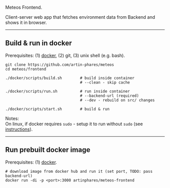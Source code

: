 Meteos Frontend.

Client-server web app that fetches environment data from Backend and shows it in browser.

---

Build & run in docker
---

Prerequisites: (1) [docker](https://www.docker.com/), (2) git, (3) unix shell (e.g. bash).

```
git clone https://github.com/artin-phares/meteos
cd meteos/frontend

./docker/scripts/build.sh        # build inside container
                                 # --clean - skip cache

./docker/scripts/run.sh          # run inside container
                                 # --backend-url (required)
                                 # --dev - rebuild on src/ changes

./docker/scripts/start.sh        # build & run
```

Notes:  
On linux, if docker requires `sudo` - setup it to run without `sudo` (see [instructions](https://askubuntu.com/a/477554/950607)).

---

Run prebuilt docker image
---

Prerequisites: (1) [docker](https://www.docker.com/).

```
# download image from docker hub and run it (set port, TODO: pass backend-url)
docker run -di -p <port>:3000 artinphares/meteos-frontend
```
